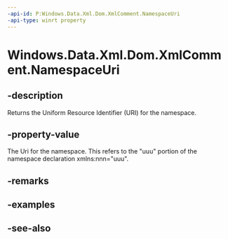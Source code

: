 ```yaml
---
-api-id: P:Windows.Data.Xml.Dom.XmlComment.NamespaceUri
-api-type: winrt property
---
```


<!-- Property syntax
public object NamespaceUri { get; }
-->

# Windows.Data.Xml.Dom.XmlComment.NamespaceUri

## -description
Returns the Uniform Resource Identifier (URI) for the namespace.

## -property-value
The Uri for the namespace. This refers to the "uuu" portion of the namespace declaration xmlns:nnn="uuu".

## -remarks

## -examples

## -see-also
